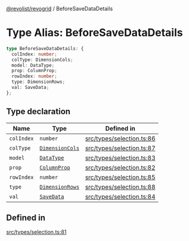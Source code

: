 [@revolist/revogrid](README.md) / BeforeSaveDataDetails

# Type Alias: BeforeSaveDataDetails

```ts
type BeforeSaveDataDetails: {
  colIndex: number;
  colType: DimensionCols;
  model: DataType;
  prop: ColumnProp;
  rowIndex: number;
  type: DimensionRows;
  val: SaveData;
};
```

## Type declaration

| Name | Type | Defined in |
| ------ | ------ | ------ |
| `colIndex` | `number` | [src/types/selection.ts:86](https://github.com/revolist/revogrid/blob/2f44a261094fb5584023b62ddfd589facc70cf92/src/types/selection.ts#L86) |
| `colType` | [`DimensionCols`](TypeAlias.DimensionCols.md) | [src/types/selection.ts:87](https://github.com/revolist/revogrid/blob/2f44a261094fb5584023b62ddfd589facc70cf92/src/types/selection.ts#L87) |
| `model` | [`DataType`](TypeAlias.DataType.md) | [src/types/selection.ts:83](https://github.com/revolist/revogrid/blob/2f44a261094fb5584023b62ddfd589facc70cf92/src/types/selection.ts#L83) |
| `prop` | [`ColumnProp`](TypeAlias.ColumnProp.md) | [src/types/selection.ts:82](https://github.com/revolist/revogrid/blob/2f44a261094fb5584023b62ddfd589facc70cf92/src/types/selection.ts#L82) |
| `rowIndex` | `number` | [src/types/selection.ts:85](https://github.com/revolist/revogrid/blob/2f44a261094fb5584023b62ddfd589facc70cf92/src/types/selection.ts#L85) |
| `type` | [`DimensionRows`](TypeAlias.DimensionRows.md) | [src/types/selection.ts:88](https://github.com/revolist/revogrid/blob/2f44a261094fb5584023b62ddfd589facc70cf92/src/types/selection.ts#L88) |
| `val` | [`SaveData`](TypeAlias.SaveData.md) | [src/types/selection.ts:84](https://github.com/revolist/revogrid/blob/2f44a261094fb5584023b62ddfd589facc70cf92/src/types/selection.ts#L84) |

## Defined in

[src/types/selection.ts:81](https://github.com/revolist/revogrid/blob/2f44a261094fb5584023b62ddfd589facc70cf92/src/types/selection.ts#L81)
